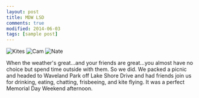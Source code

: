 ```yaml
---
layout: post
title: MDW LSD
comments: true
modified: 2014-06-03
tags: [sample post]
---
```

![Kites](https://dl.dropboxusercontent.com/s/r5oiw9m263nqagt/DSC02358.JPG?dl=0)
![Cam](https://dl.dropboxusercontent.com/s/9lravivg1u8t4ml/DSC02360.JPG?dl=0)
![Nate](https://dl.dropboxusercontent.com/s/uzqgqs2tlz71yhg/Nate%20catching%20frisbee.jpg?dl=0)



When the weather's great…and your friends are great…you almost have no choice but spend time outside with them. So we did. We packed a picnic and headed to Waveland Park off Lake Shore Drive and had friends join us for drinking, eating, chatting, frisbeeing, and kite flying. It was a perfect Memorial Day Weekend afternoon.
